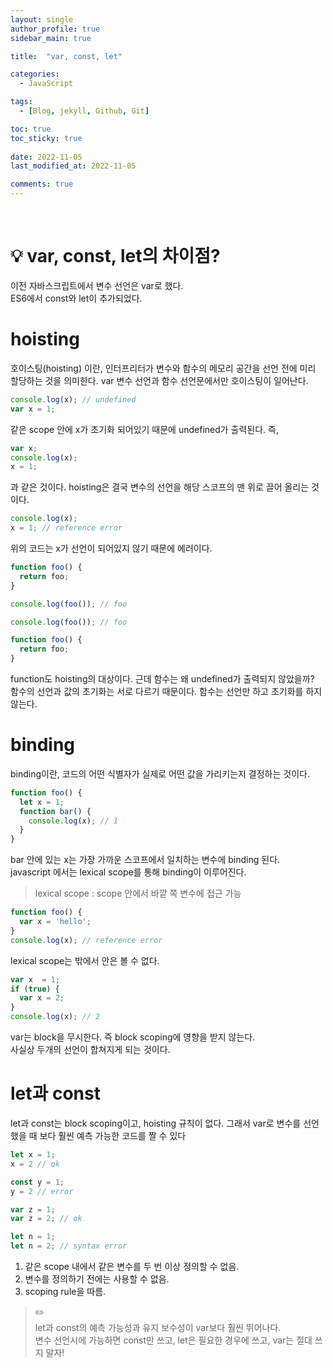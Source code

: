 ```yaml
---
layout: single
author_profile: true
sidebar_main: true

title:  "var, const, let"

categories:
  - JavaScript

tags:
  - [Blog, jekyll, Github, Git]

toc: true
toc_sticky: true
 
date: 2022-11-05
last_modified_at: 2022-11-05

comments: true
---
```

<br>

# 💡 var, const, let의 차이점?

이전 자바스크립트에서 변수 선언은 var로 했다.<br>
ES6에서 const와 let이 추가되었다.

# hoisting

호이스팅(hoisting) 이란, 인터프리터가 변수와 함수의 메모리 공간을 선언 전에 미리 할당하는 것을 의미한다.
var 변수 선언과 함수 선언문에서만 호이스팅이 일어난다.

```javascript
console.log(x); // undefined
var x = 1;
```

같은 scope 안에 x가 초기화 되어있기 때문에 undefined가 출력된다. 즉,

```javascript
var x;
console.log(x);
x = 1;
```

과 같은 것이다. hoisting은 결국 변수의 선언을 해당 스코프의 맨 위로 끌어 올리는 것이다.

```javascript
console.log(x);
x = 1; // reference error
```

위의 코드는 x가 선언이 되어있지 않기 때문에 에러이다.

```javascript
function foo() {
  return foo;
}

console.log(foo()); // foo
```

```javascript
console.log(foo()); // foo

function foo() {
  return foo;
}
```

function도 hoisting의 대상이다. 근데 함수는 왜 undefined가 출력되지 않았을까?<br>
함수의 선언과 값의 초기화는 서로 다르기 때문이다. 함수는 선언만 하고 초기화를 하지 않는다.

# binding

binding이란, 코드의 어떤 식별자가 실제로 어떤 값을 가리키는지 결정하는 것이다.

```javascript
function foo() {
  let x = 1;
  function bar() {
    console.log(x); // 1
  }
}
```

bar 안에 있는 x는 가장 가까운 스코프에서 일치하는 변수에 binding 된다.<br>
javascript 에서는 lexical scope를 통해 binding이 이루어진다.

> lexical scope : scope 안에서 바깥 쪽 변수에 접근 가능

```javascript
function foo() {
  var x = 'hello';
}
console.log(x); // reference error
```

lexical scope는 밖에서 안은 볼 수 없다.

```javascript
var x  = 1;
if (true) {
  var x = 2;
}
console.log(x); // 2
```

var는 block을 무시한다. 즉 block scoping에 영향을 받지 않는다.<br>
사실상 두개의 선언이 합쳐지게 되는 것이다.<br>

# let과 const

let과 const는 block scoping이고, hoisting 규칙이 없다. 그래서 var로 변수를 선언했을 때 보다 훨씬 예측 가능한 코드를 짤 수 있다

```javascript
let x = 1;
x = 2 // ok

const y = 1;
y = 2 // error

var z = 1;
var z = 2; // ok

let n = 1;
let n = 2; // syntax error
```

1. 같은 scope 내에서 같은 변수를 두 번 이상 정의할 수 없음.
2. 변수를 정의하기 전에는 사용할 수 없음.
3. scoping rule을 따름.

> ✏️ <br>
> let과 const의 예측 가능성과 유지 보수성이 var보다 훨씬 뛰어나다. <br>
> 변수 선언시에 가능하면 const만 쓰고, let은 필요한 경우에 쓰고, var는 절대 쓰지 말자!